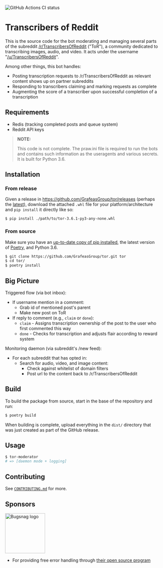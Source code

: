 ![GitHub Actions CI status](https://github.com/GrafeasGroup/tor/workflows/Automated%20Testing/badge.svg)

# Transcribers of Reddit

This is the source code for the bot moderating and managing several parts of the subreddit
[/r/TranscribersOfReddit](https://reddit.com/r/TranscribersOfReddit) ("ToR"), a community dedicated to transcribing images, audio, and video. It acts under the username "[/u/TranscribersOfReddit](https://reddit.com/u/TranscribersOfReddit)".

Among other things, this bot handles:

- Posting transcription requests to /r/TranscribersOfReddit as relevant content shows up on partner subreddits
- Responding to transcribers claiming and marking requests as complete
- Augmenting the score of a transcriber upon successful completion of a transcription

## Requirements

- Redis (tracking completed posts and queue system)
- Reddit API keys

> **NOTE:**
>
> This code is not complete. The praw.ini file is required to run the bots and
> contains such information as the useragents and various secrets. It is built
> for Python 3.6.

## Installation

### From release

Given a release in <https://github.com/GrafeasGroup/tor/releases> (perhaps the [latest](https://github.com/GrafeasGroup/tor/releases/latest)), download the attached `.whl` file for your platform/architecture and `pip install` it directly like so:

```sh
$ pip install ./path/to/tor-3.6.1-py3-any-none.whl
```

### From source

Make sure you have an [up-to-date copy of pip installed](https://pip.pypa.io/en/stable/installing/), the latest version of [Poetry](https://www.python-poetry.org/), and Python 3.6.

```sh
$ git clone https://github.com/GrafeasGroup/tor.git tor
$ cd tor/
$ poetry install
```

## Big Picture

Triggered flow (via bot inbox):

- If username mention in a comment:
  - Grab id of mentioned post's parent
  - Make new post on ToR
- If reply to comment (e.g., `claim` or `done`):
  - `claim` - Assigns transcription ownership of the post to the user who first commented this way
  - `done` - Checks for transcription and adjusts flair according to reward system

Monitoring daemon (via subreddit's /new feed):

- For each subreddit that has opted in:
  - Search for audio, video, and image content:
    - Check against whitelist of domain filters
    - Post url to the content back to /r/TranscribersOfReddit

## Build

To build the package from source, start in the base of the repository and run:

```sh
$ poetry build
```

When building is complete, upload everything in the `dist/` directory that was just created as part of the GitHub release.

## Usage

```sh
$ tor-moderator
# => [daemon mode + logging]
```

## Contributing

See [`CONTRIBUTING.md`](/CONTRIBUTING.md) for more.

## Sponsors

<a href="https://bugsnag.com"><img src="https://raw.githubusercontent.com/GrafeasGroup/tor/master/images/bugsnag_logo_navy.png" alt="Bugsnag logo" width=130></a>
- For providing free error handling through [their open source program](https://www.bugsnag.com/open-source/)
